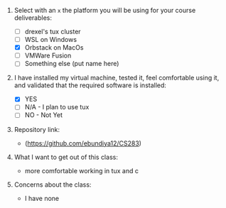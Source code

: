 1. Select with an `x` the platform you will be using for your course deliverables:

    - [ ] drexel's tux cluster
    - [ ] WSL on Windows
    - [x] Orbstack on MacOs
    - [ ] VMWare Fusion
    - [ ] Something else (put name here)

2. I have installed my virtual machine, tested it, feel comfortable using it, and validated that the required software is installed:

    - [x] YES
    - [ ] N/A - I plan to use tux
    - [ ] NO - Not Yet

3. Repository link:
   - (https://github.com/ebundiya12/CS283)

4. What I want to get out of this class:
   - more comfortable working in tux and c

5. Concerns about the class:
   - I have none

